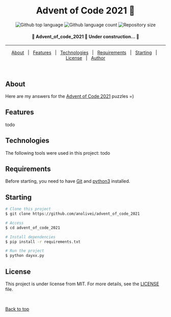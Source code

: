 <div align="center" id="top"> 

  &#xa0;

  <!-- <a href="https://advent_of_code_2021.netlify.app">Demo</a> -->
</div>

<h1 align="center"> Advent of Code 2021 🌟 </h1>

<p align="center">
  <img alt="Github top language" src="https://img.shields.io/github/languages/top/anolivei/advent_of_code_2021?color=3FA951">

  <img alt="Github language count" src="https://img.shields.io/github/languages/count/anolivei/advent_of_code_2021?color=4CA93F">

  <img alt="Repository size" src="https://img.shields.io/github/repo-size/anolivei/advent_of_code_2021?color=4CA93F">


</p>


<h4 align="center"> 
	🚧  Advent_of_code_2021 🌟 Under construction...  🚧
</h4> 

<hr>

<p align="center">
  <a href="#about">About</a> &#xa0; | &#xa0; 
  <a href="#features">Features</a> &#xa0; | &#xa0;
  <a href="#technologies">Technologies</a> &#xa0; | &#xa0;
  <a href="#requirements">Requirements</a> &#xa0; | &#xa0;
  <a href="#starting">Starting</a> &#xa0; | &#xa0;
  <a href="#license">License</a> &#xa0; | &#xa0;
  <a href="https://github.com/anolivei" target="_blank">Author</a>
</p>

<br>

## About ##

Here are my answers for the [Advent of Code 2021](https://adventofcode.com/2021) puzzles =)

## Features ##

todo

## Technologies ##

The following tools were used in this project:
todo

## Requirements ##

Before starting, you need to have [Git](https://git-scm.com) and [python3](https://www.python.org/downloads/) installed.

## Starting ##

```bash
# Clone this project
$ git clone https://github.com/anolivei/advent_of_code_2021

# Access
$ cd advent_of_code_2021

# Install dependencies
$ pip install -r requirements.txt

# Run the project
$ python dayxx.py

```

## License ##

This project is under license from MIT. For more details, see the [LICENSE](LICENSE.md) file.


&#xa0;

<a href="#top">Back to top</a>
